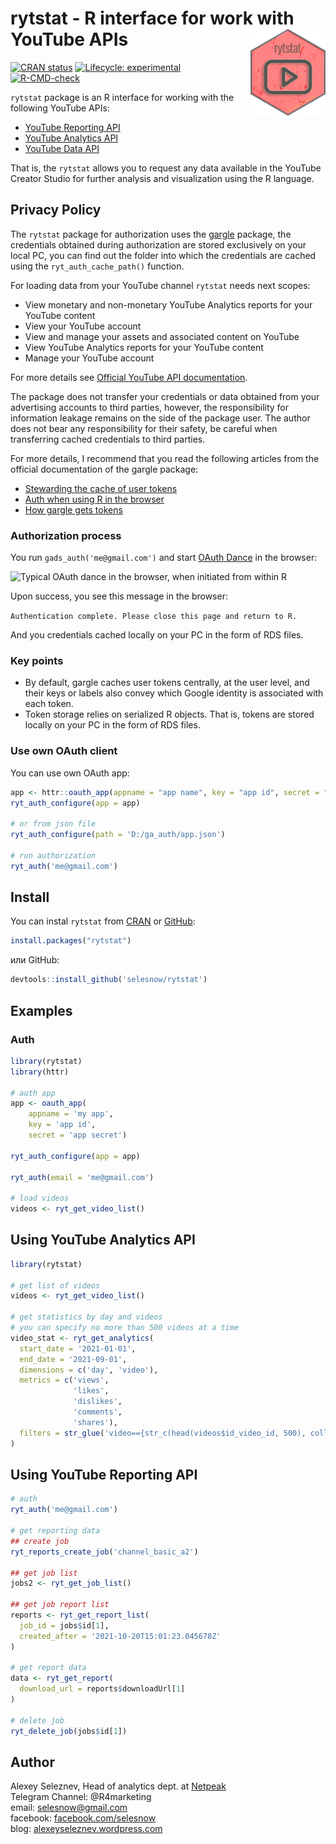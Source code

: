 
# rytstat - R interface for work with YouTube APIs <a href='https://selesnow.github.io/rytstat/'><img src='man/figures/logo.png' align="right" height="138.5" /></a>

<!-- badges: start -->
[![CRAN status](https://www.r-pkg.org/badges/version/rytstat)](https://CRAN.R-project.org/package=rytstat)
[![Lifecycle: experimental](https://img.shields.io/badge/lifecycle-experimental-orange.svg)](https://lifecycle.r-lib.org/articles/stages.html#experimental)
[![R-CMD-check](https://github.com/selesnow/rytstat/workflows/R-CMD-check/badge.svg)](https://github.com/selesnow/rytstat/actions)
<!-- badges: end -->

`rytstat` package is an R interface for working with the following YouTube APIs:

* [YouTube Reporting API](https://developers.google.com/youtube/reporting/v1/reports)
* [YouTube Analytics API](https://developers.google.com/youtube/analytics/data_model)
* [YouTube Data API](https://developers.google.com/youtube/v3/getting-started)

That is, the `rytstat` allows you to request any data available in the YouTube Creator Studio for further analysis and visualization using the R language.

## Privacy Policy

The `rytstat` package for authorization uses the [gargle](https://gargle.r-lib.org/) package, the credentials obtained during authorization are stored exclusively on your local PC, you can find out the folder into which the credentials are cached using the `ryt_auth_cache_path()` function.

For loading data from your YouTube channel `rytstat` needs next scopes:

* View monetary and non-monetary YouTube Analytics reports for your YouTube content
* View your YouTube account
* View and manage your assets and associated content on YouTube
* View YouTube Analytics reports for your YouTube content
* Manage your YouTube account

For more details see [Official YouTube API documentation](https://developers.google.com/youtube/reporting/guides/authorization#identify-access-scopes).

The package does not transfer your credentials or data obtained from your advertising accounts to third parties, however, the responsibility for information leakage remains on the side of the package user. The author does not bear any responsibility for their safety, be careful when transferring cached credentials to third parties.

For more details, I recommend that you read the following articles from the official documentation of the gargle package:

* [Stewarding the cache of user tokens](https://www.tidyverse.org/blog/2021/07/gargle-1-2-0/)
* [Auth when using R in the browser](https://cran.r-project.org/package=gargle/vignettes/auth-from-web.html)
* [How gargle gets tokens](https://cran.r-project.org/package=gargle/vignettes/how-gargle-gets-tokens.html)

### Authorization process

You run `gads_auth('me@gmail.com')` and start [OAuth Dance](https://medium.com/typeforms-engineering-blog/the-beginners-guide-to-oauth-dancing-4b8f3666de10) in the browser:

![Typical OAuth dance in the browser, when initiated from within R](https://raw.githubusercontent.com/selesnow/rytstat/master/man/figures/auth_process.png)

Upon success, you see this message in the browser:

`Authentication complete. Please close this page and return to R.`

And you credentials cached locally on your PC in the form of RDS files.

### Key points
* By default, gargle caches user tokens centrally, at the user level, and their keys or labels also convey which Google identity is associated with each token.
* Token storage relies on serialized R objects. That is, tokens are stored locally on your PC in the form of RDS files.

### Use own OAuth client
You can use own OAuth app:

```r
app <- httr::oauth_app(appname = "app name", key = "app id", secret = "app secret")
ryt_auth_configure(app = app)

# or from json file 
ryt_auth_configure(path = 'D:/ga_auth/app.json')

# run authorization
ryt_auth('me@gmail.com')
```

## Install

You can instal `rytstat` from [CRAN](https://cran.r-project.org/package=rytstat) or [GitHub](https://github.com/selesnpw/rytstat):

``` r
install.packages("rytstat")
```

или GitHub:

```r
devtools::install_github('selesnow/rytstat')
```

## Examples
### Auth

```r
library(rytstat)
library(httr)

# auth app
app <- oauth_app(
    appname = 'my app',
    key = 'app id', 
    secret = 'app secret')

ryt_auth_configure(app = app)

ryt_auth(email = 'me@gmail.com')

# load videos
videos <- ryt_get_video_list()

```

## Using YouTube Analytics API


``` r
library(rytstat)

# get list of videos
videos <- ryt_get_video_list()

# get statistics by day and videos
# you can specify no more than 500 videos at a time
video_stat <- ryt_get_analytics(
  start_date = '2021-01-01', 
  end_date = '2021-09-01',
  dimensions = c('day', 'video'),
  metrics = c('views', 
              'likes', 
              'dislikes', 
              'comments', 
              'shares'),
  filters = str_glue('video=={str_c(head(videos$id_video_id, 500), collapse=",")}')
)

```

## Using YouTube Reporting API

```r
# auth
ryt_auth('me@gmail.com')

# get reporting data
## create job
ryt_reports_create_job('channel_basic_a2')

## get job list
jobs2 <- ryt_get_job_list()

## get job report list
reports <- ryt_get_report_list(
  job_id = jobs$id[1],
  created_after = '2021-10-20T15:01:23.045678Z'
)

# get report data
data <- ryt_get_report(
  download_url = reports$downloadUrl[1]
)

# delete job
ryt_delete_job(jobs$id[1])
```

## Author
Alexey Seleznev, Head of analytics dept. at [Netpeak](https://netpeak.net)
<Br>Telegram Channel: @R4marketing
<Br>email: selesnow@gmail.com
<Br>facebook: [facebook.com/selesnow](https://www.facebook.com/selesnow)
<Br>blog: [alexeyseleznev.wordpress.com](https://alexeyseleznev.wordpress.com/)
